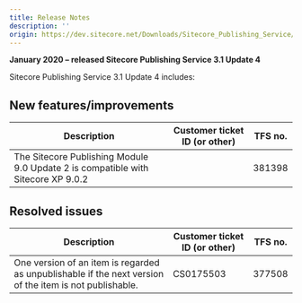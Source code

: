 ```yaml
---
title: Release Notes
description: ''
origin: https://dev.sitecore.net/Downloads/Sitecore_Publishing_Service/31/Sitecore_Publishing_Service_31_Update4/Release_Notes
---
```


**January 2020 – released Sitecore Publishing Service 3.1 Update 4**

Sitecore Publishing Service 3.1 Update 4 includes:

## New features/improvements

 | Description | Customer ticket ID (or other) | TFS no. |
 | --- | --- | --- |
 | ​The Sitecore Publishing Module 9.0 Update 2 is compatible with Sitecore XP 9.0.2 |  | 381398 |

## Resolved issues

 | Description | Customer ticket ID (or other) | TFS no. |
 | --- | --- | --- |
 | ​One version of an item is regarded as unpublishable if the next version of the item is not publishable. | CS0175503 | 377508 |
